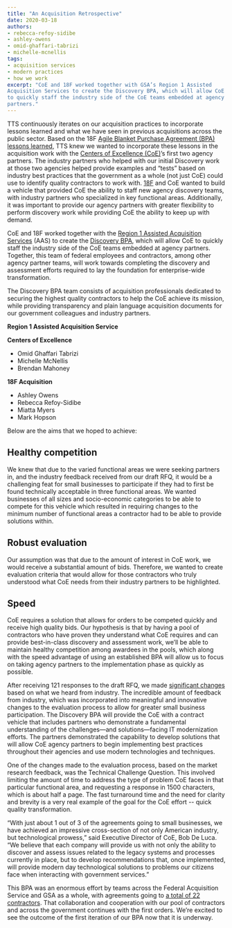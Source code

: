 ```yaml
---
title: "An Acquisition Retrospective"
date: 2020-03-18
authors:
- rebecca-refoy-sidibe
- ashley-owens
- omid-ghaffari-tabrizi
- michelle-mcnellis
tags:
- acquisition services
- modern practices
- how we work
excerpt: "CoE and 18F worked together with GSA’s Region 1 Assisted
Acquisition Services to create the Discovery BPA, which will allow CoE
to quickly staff the industry side of the CoE teams embedded at agency
partners."
---
```


TTS continuously iterates on our acquisition practices to incorporate
lessons learned and what we have seen in previous acquisitions across
the public sector. Based on the 18F [Agile Blanket Purchase Agreement (BPA) lessons learned](https://18f.gsa.gov/2018/07/26/what-we-learned-from-building-a-pool-of-agile-vendors/),
TTS knew we wanted to incorporate these lessons in the acquisition work
with the [Centers of Excellence (CoE)](https://coe.gsa.gov/)’s first
two agency partners. The industry partners who helped with our initial
Discovery work at those two agencies helped provide examples and “tests”
based on industry best practices that the government as a whole (not
just CoE) could use to identify quality contractors to work with.
[18F](https://18f.gsa.gov/) and CoE wanted to build a vehicle that
provided CoE the ability to staff new agency discovery teams, with
industry partners who specialized in key functional areas. Additionally,
it was important to provide our agency partners with greater flexibility
to perform discovery work while providing CoE the ability to keep up
with demand.

CoE and 18F worked together with the [Region 1 Assisted Acquisition Services](https://www.gsa.gov/about-us/regions/welcome-to-the-new-england-region-1/products-and-services/assisted-acquisition-services)
(AAS) to create the [Discovery BPA](https://coe.gsa.gov/2019/03/14/discovery-bpa-rfq.html), which will
allow CoE to quickly staff the industry side of the CoE teams embedded
at agency partners. Together, this team of federal employees and
contractors, among other agency partner teams, will work towards
completing the discovery and assessment efforts required to lay the
foundation for enterprise-wide transformation.

The Discovery BPA team consists of acquisition professionals dedicated
to securing the highest quality contractors to help the CoE achieve its
mission, while providing transparency and plain language acquisition
documents for our government colleagues and industry partners.

**Region 1 Assisted Acquisition Service**

**Centers of Excellence**
- Omid Ghaffari Tabrizi
- Michelle McNellis
- Brendan Mahoney

**18F Acquisition**
- Ashley Owens
- Rebecca Refoy-Sidibe
- Miatta Myers
- Mark Hopson

Below are the aims that we hoped to achieve:

## Healthy competition

We knew that due to the varied functional areas we were seeking partners
in, and the industry feedback received from our draft RFQ, it would be a
challenging feat for small businesses to participate if they had to
first be found technically acceptable in three functional areas. We
wanted businesses of all sizes and socio-economic categories to be able
to compete for this vehicle which resulted in requiring changes to the
minimum number of functional areas a contractor had to be able to
provide solutions within.

## Robust evaluation

Our assumption was that due to the amount of interest in CoE work, we
would receive a substantial amount of bids. Therefore, we wanted to
create evaluation criteria that would allow for those contractors who
truly understood what CoE needs from their industry partners to be
highlighted.

## Speed

CoE requires a solution that allows for orders to be competed quickly
and receive high quality bids. Our hypothesis is that by having a pool
of contractors who have proven they understand what CoE requires and can
provide best-in-class discovery and assessment work, we’ll be able to
maintain healthy competition among awardees in the pools, which along
with the speed advantage of using an established BPA will allow us to
focus on taking agency partners to the implementation phase as quickly
as possible.

After receiving 121 responses to the draft RFQ, we made [significant changes](https://www.gsa.gov/about-us/newsroom/news-releases/gsa-seeking-bids-for-discovery-bpa-for-centers-of-excellence)
based on what we heard from industry. The incredible amount of feedback
from industry, which was incorporated into meaningful and innovative
changes to the evaluation process to allow for greater small business
participation. The Discovery BPA will provide the CoE with a contract
vehicle that includes partners who demonstrate a fundamental
understanding of the challenges—and solutions—facing IT modernization
efforts. The partners demonstrated the capability to develop solutions
that will allow CoE agency partners to begin implementing best practices
throughout their agencies and use modern technologies and techniques.

One of the changes made to the evaluation process, based on the market
research feedback, was the Technical Challenge Question. This involved
limiting the amount of time to address the type of problem CoE faces in
that particular functional area, and requesting a response in 1500
characters, which is about half a page. The fast turnaround time and the
need for clarity and brevity is a very real example of the goal for the
CoE effort -- quick quality transformation.

“With just about 1 out of 3 of the agreements going to small businesses,
we have achieved an impressive cross-section of not only American
industry, but technological prowess,” said Executive Director of CoE,
Bob De Luca. “We believe that each company will provide us with not only
the ability to discover and assess issues related to the legacy systems
and processes currently in place, but to develop recommendations that,
once implemented, will provide modern day technological solutions to
problems our citizens face when interacting with government services.”

This BPA was an enormous effort by teams across the Federal Acquisition
Service and GSA as a whole, with agreements going to [a total of 22 contractors](https://www.gsa.gov/about-us/newsroom/news-releases/gsa-issues-discovery-bpa-for-centers-of-excellence).
That collaboration and cooperation with our pool of contractors and
across the government continues with the first orders. We’re excited to
see the outcome of the first iteration of our BPA now that it is
underway.
